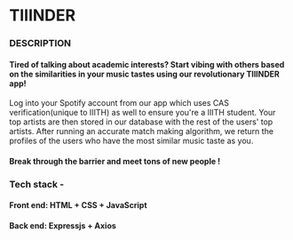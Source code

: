 # TIIINDER

### DESCRIPTION

#### Tired of talking about academic interests? Start vibing with others based on the similarities in your music tastes using our revolutionary TIIINDER app!

Log into your Spotify account from our app which uses CAS verification(unique to IIITH) as well to ensure you're a IIITH student. Your top artists are then stored in our database with the rest of the users' top artists.
After running an accurate match making algorithm, we return the profiles of the users who have the most similar music taste as you.

#### Break through the barrier and meet tons of new people !

### Tech stack - 
#### Front end:  HTML + CSS + JavaScript 
#### Back end: Expressjs + Axios
